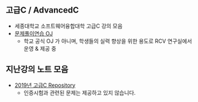 
## 고급C / AdvancedC
- 세종대학교 소프트웨어융합대학 고급C 강의 모음
- [문제풀이연습 OJ](http://server.rcv.sejong.ac.kr/) 
  - 학교 공식 OJ 가 아니며, 학생들의 실력 향상을 위한 용도로 RCV 연구실에서 운영 & 제공 중 

## 지난강의 노트 모음 
- [2019년 고급C Repository](https://github.com/sejongresearch/2019.Fall.AdvancedC)
  - 인증시험과 관련된 문제는 제공하고 있지 않습니다. 



